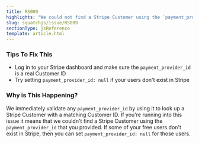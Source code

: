 ```yaml
---
title: RS009
highlights: "We could not find a Stripe Customer using the `payment_provider_id` you provided: {{paymentProviderId}}. `payment_provider_id` must be a either valid Stripe Customer Id or null."
slug: squatchjs/issue/RS009
sectionType: jsReference
template: article.html
---
```


### Tips To Fix This

 - Log in to your Stripe dashboard and make sure the `payment_provider_id` is a real Customer ID
 - Try setting `payment_provider_id: null` if your users don't exist in Stripe

### Why is This Happening?

We immediately validate any `payment_provider_id` by using it to look up a Stripe Customer with a matching Customer ID. If you're running into
this issue it means that we couldn't find a Stripe Customer using the `payment_provider_id` that you provided. If some of your free users don't exist in Stripe, then you can 
set `payment_provider_id: null` for those users.

